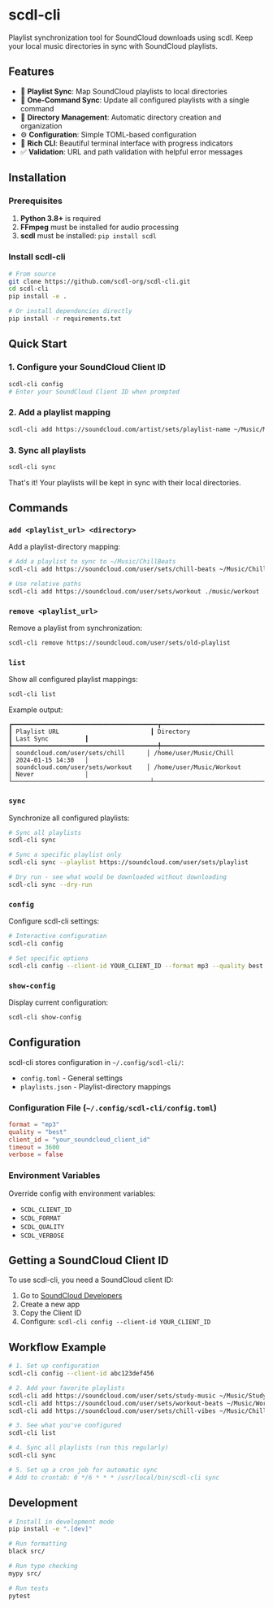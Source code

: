 # scdl-cli

Playlist synchronization tool for SoundCloud downloads using scdl. Keep your local music directories in sync with SoundCloud playlists.

<!-- Test comment added to test DesktopCommander MCP git workflow -->

## Features

- 🎵 **Playlist Sync**: Map SoundCloud playlists to local directories
- 🔄 **One-Command Sync**: Update all configured playlists with a single command
- 📁 **Directory Management**: Automatic directory creation and organization  
- ⚙️ **Configuration**: Simple TOML-based configuration
- 🎨 **Rich CLI**: Beautiful terminal interface with progress indicators
- ✅ **Validation**: URL and path validation with helpful error messages

## Installation

### Prerequisites

1. **Python 3.8+** is required
2. **FFmpeg** must be installed for audio processing
3. **scdl** must be installed: `pip install scdl`

### Install scdl-cli

```bash
# From source
git clone https://github.com/scdl-org/scdl-cli.git
cd scdl-cli
pip install -e .

# Or install dependencies directly
pip install -r requirements.txt
```

## Quick Start

### 1. Configure your SoundCloud Client ID

```bash
scdl-cli config
# Enter your SoundCloud Client ID when prompted
```

### 2. Add a playlist mapping

```bash
scdl-cli add https://soundcloud.com/artist/sets/playlist-name ~/Music/MyPlaylist
```

### 3. Sync all playlists

```bash
scdl-cli sync
```

That's it! Your playlists will be kept in sync with their local directories.

## Commands

### `add <playlist_url> <directory>`

Add a playlist-directory mapping:

```bash
# Add a playlist to sync to ~/Music/ChillBeats
scdl-cli add https://soundcloud.com/user/sets/chill-beats ~/Music/ChillBeats

# Use relative paths
scdl-cli add https://soundcloud.com/user/sets/workout ./music/workout
```

### `remove <playlist_url>`

Remove a playlist from synchronization:

```bash
scdl-cli remove https://soundcloud.com/user/sets/old-playlist
```

### `list`

Show all configured playlist mappings:

```bash
scdl-cli list
```

Example output:
```
┏━━━━━━━━━━━━━━━━━━━━━━━━━━━━━━━━━━━━━━━━┳━━━━━━━━━━━━━━━━━━━━━━━━━━━━━━━━┳━━━━━━━━━━━━━━━━━━━━┓
┃ Playlist URL                         ┃ Directory                      ┃ Last Sync          ┃
┡━━━━━━━━━━━━━━━━━━━━━━━━━━━━━━━━━━━━━━━━╇━━━━━━━━━━━━━━━━━━━━━━━━━━━━━━━━╇━━━━━━━━━━━━━━━━━━━━┩
│ soundcloud.com/user/sets/chill      │ /home/user/Music/Chill         │ 2024-01-15 14:30   │
│ soundcloud.com/user/sets/workout    │ /home/user/Music/Workout       │ Never              │
└──────────────────────────────────────┴────────────────────────────────┴────────────────────┘
```

### `sync`

Synchronize all configured playlists:

```bash
# Sync all playlists
scdl-cli sync

# Sync a specific playlist only
scdl-cli sync --playlist https://soundcloud.com/user/sets/playlist

# Dry run - see what would be downloaded without downloading
scdl-cli sync --dry-run
```

### `config`

Configure scdl-cli settings:

```bash
# Interactive configuration
scdl-cli config

# Set specific options
scdl-cli config --client-id YOUR_CLIENT_ID --format mp3 --quality best
```

### `show-config`

Display current configuration:

```bash
scdl-cli show-config
```

## Configuration

scdl-cli stores configuration in `~/.config/scdl-cli/`:

- `config.toml` - General settings
- `playlists.json` - Playlist-directory mappings

### Configuration File (`~/.config/scdl-cli/config.toml`)

```toml
format = "mp3"
quality = "best"
client_id = "your_soundcloud_client_id"
timeout = 3600
verbose = false
```

### Environment Variables

Override config with environment variables:

- `SCDL_CLIENT_ID`
- `SCDL_FORMAT`
- `SCDL_QUALITY`
- `SCDL_VERBOSE`

## Getting a SoundCloud Client ID

To use scdl-cli, you need a SoundCloud client ID:

1. Go to [SoundCloud Developers](https://developers.soundcloud.com/)
2. Create a new app
3. Copy the Client ID
4. Configure: `scdl-cli config --client-id YOUR_CLIENT_ID`

## Workflow Example

```bash
# 1. Set up configuration
scdl-cli config --client-id abc123def456

# 2. Add your favorite playlists
scdl-cli add https://soundcloud.com/user/sets/study-music ~/Music/Study
scdl-cli add https://soundcloud.com/user/sets/workout-beats ~/Music/Workout
scdl-cli add https://soundcloud.com/user/sets/chill-vibes ~/Music/Chill

# 3. See what you've configured
scdl-cli list

# 4. Sync all playlists (run this regularly)
scdl-cli sync

# 5. Set up a cron job for automatic sync
# Add to crontab: 0 */6 * * * /usr/local/bin/scdl-cli sync
```

## Development

```bash
# Install in development mode
pip install -e ".[dev]"

# Run formatting
black src/

# Run type checking  
mypy src/

# Run tests
pytest
```
